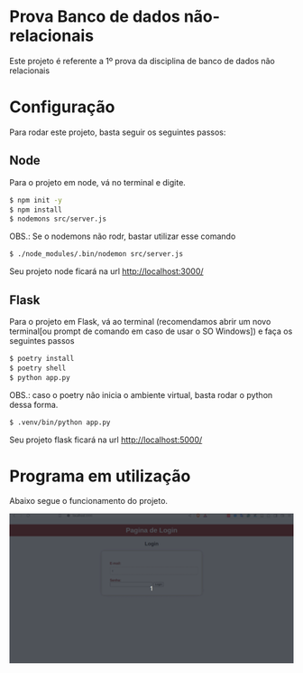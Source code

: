 # Prova Banco de dados não-relacionais
Este projeto é referente a 1º prova da disciplina de banco de dados não relacionais

# Configuração
Para rodar este projeto, basta seguir os seguintes passos:

## Node
Para o projeto em node, vá no terminal e digite.

```bash
$ npm init -y
$ npm install
$ nodemons src/server.js
```
OBS.: Se o nodemons não rodr, bastar utilizar esse comando

```bash
$ ./node_modules/.bin/nodemon src/server.js
```

Seu projeto node ficará na url [http://localhost:3000/](http://localhost:3000/)

## Flask
Para o projeto em Flask, vá ao terminal (recomendamos abrir um novo terminal[ou prompt de comando em caso de usar o SO Windows]) e faça os seguintes passos

```bash
$ poetry install
$ poetry shell
$ python app.py
```
OBS.: caso o poetry não inicia o ambiente virtual, basta rodar o python dessa forma.

```bash
$ .venv/bin/python app.py

```

Seu projeto flask ficará na url [http://localhost:5000/](http://localhost:5000/)

# Programa em utilização
Abaixo segue o funcionamento do projeto.

![projeto](funcionamento.gif)

